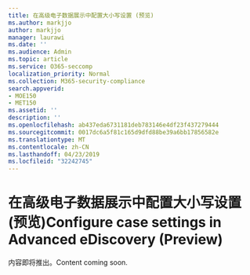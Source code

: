 ```yaml
---
title: 在高级电子数据展示中配置大小写设置 (预览)
ms.author: markjjo
author: markjjo
manager: laurawi
ms.date: ''
ms.audience: Admin
ms.topic: article
ms.service: O365-seccomp
localization_priority: Normal
ms.collection: M365-security-compliance
search.appverid:
- MOE150
- MET150
ms.assetid: ''
description: ''
ms.openlocfilehash: ab437eda6731181deb783146e4df23f437279444
ms.sourcegitcommit: 0017dc6a5f81c165d9dfd88be39a6bb17856582e
ms.translationtype: MT
ms.contentlocale: zh-CN
ms.lasthandoff: 04/23/2019
ms.locfileid: "32242745"
---
```

# <a name="configure-case-settings-in-advanced-ediscovery-preview"></a><span data-ttu-id="4fbc2-102">在高级电子数据展示中配置大小写设置 (预览)</span><span class="sxs-lookup"><span data-stu-id="4fbc2-102">Configure case settings in Advanced eDiscovery (Preview)</span></span>

<span data-ttu-id="4fbc2-103">内容即将推出。</span><span class="sxs-lookup"><span data-stu-id="4fbc2-103">Content coming soon.</span></span>